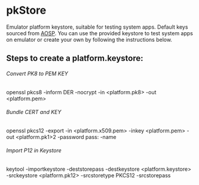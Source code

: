 # pkStore
Emulator platform keystore, suitable for testing system apps. Default keys sourced from [AOSP](https://github.com/aosp-mirror/platform_build/tree/master/target/product/security). You can use the provided keystore to test system apps on emulator or create your own by following the instructions below.


## Steps to create a platform.keystore:

###### Convert PK8 to PEM KEY
openssl pkcs8 -inform DER -nocrypt -in <platform.pk8> -out <platform.pem>

###### Bundle CERT and KEY
openssl pkcs12 -export -in <platform.x509.pem> -inkey <platform.pem> -out <platform.pk1>2 -password pass:<android> -name <android>
  
###### Import P12 in Keystore
keytool -importkeystore -deststorepass <android> -destkeystore <platform.keystore> -srckeystore <platform.pk12> -srcstoretype PKCS12 -srcstorepass <android>
